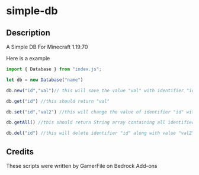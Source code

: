 # simple-db

## Description
A Simple DB For Minecraft 1.19.70

Here is a example
```javascript
import { Database } from "index.js";

let db = new Database("name")

db.new("id","val")// this will save the value "val" with identifier "id".

db.get("id") //this should return "val"

db.set("id","val2") //this will change the value of identifier "id" with value "val2".

db.getAll() //this should return String array containing all identifiers , but in this example we will only get "["id"]" as a result.

db.del("id") //this will delete identifier "id" along with value "val2".

```

## Credits
These scripts were written by GamerFile on Bedrock Add-ons
